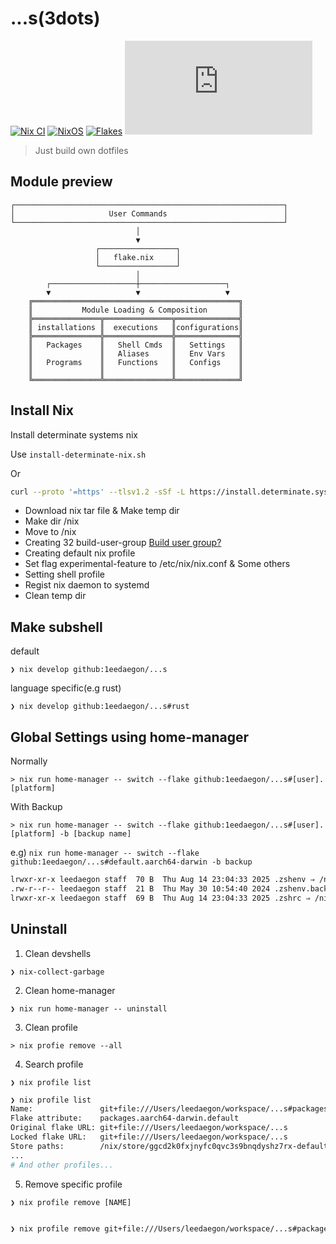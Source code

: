 # ...s(3dots)

[![Nix CI](https://github.com/1eedaegon/...s/actions/workflows/nix-ci.yml/badge.svg)](https://github.com/1eedaegon/...s/actions/workflows/nix-ci.yml)
[![NixOS](https://img.shields.io/badge/NixOS-24.05-blue.svg?logo=nixos)](https://nixos.org)
[![Flakes](https://img.shields.io/badge/Nix-Flakes-informational.svg?logo=nixos)](https://nixos.wiki/wiki/Flakes)
[![License](https://img.shields.io/github/license/1eedaegon/...s)](LICENSE)

> Just build own dotfiles

## Module preview
```
┌────────────────────────────────────────────────────────────┐
│                     User Commands                          │
└────────────────────────────────────────────────────────────┘
                            │
                            ▼
                   ┌─────────────────┐
                   │   flake.nix     │
                   └─────────────────┘
                            │
        ┌───────────────────┼───────────────────┐
        ▼                   ▼                   ▼
    ╔══════════════════════════════════════════════╗
    ║           Module Loading & Composition       ║
    ╠═══════════════╦═══════════════╦══════════════╣
    ║ installations ║  executions   ║configurations║
    ╠═══════════════╬═══════════════╬══════════════╣
    ║   Packages    ║   Shell Cmds  ║   Settings   ║
    ║               ║   Aliases     ║   Env Vars   ║
    ║   Programs    ║   Functions   ║   Configs    ║
    ║               ║               ║              ║
    ╚═══════════════╩═══════════════╩══════════════╝
```


## Install Nix

Install determinate systems nix

Use `install-determinate-nix.sh`

Or

```bash
curl --proto '=https' --tlsv1.2 -sSf -L https://install.determinate.systems/nix | sh -s -- install
```

- Download nix tar file & Make temp dir
- Make dir /nix
- Move to /nix
- Creating 32 build-user-group [Build user group?](https://nixos.org/manual/nix/stable/installation/multi-user#setting-up-the-build-users)
- Creating default nix profile
- Set flag experimental-feature to /etc/nix/nix.conf & Some others
- Setting shell profile
- Regist nix daemon to systemd
- Clean temp dir

## Make subshell

default

`❯ nix develop github:1eedaegon/...s`

language specific(e.g rust)

`❯ nix develop github:1eedaegon/...s#rust`

## Global Settings using home-manager

Normally

`> nix run home-manager -- switch --flake github:1eedaegon/...s#[user].[platform]`

With Backup

`> nix run home-manager -- switch --flake github:1eedaegon/...s#[user].[platform] -b [backup name]`

e.g) `nix run home-manager -- switch --flake github:1eedaegon/...s#default.aarch64-darwin -b backup`
```bash
lrwxr-xr-x leedaegon staff  70 B  Thu Aug 14 23:04:33 2025 .zshenv ⇒ /nix/store/zpmjydbkq6p6hrz35380nlirs19kn0fl-home-manager-files/.zshenv
.rw-r--r-- leedaegon staff  21 B  Thu May 30 10:54:40 2024 .zshenv.backup
lrwxr-xr-x leedaegon staff  69 B  Thu Aug 14 23:04:33 2025 .zshrc ⇒ /nix/store/zpmjydbkq6p6hrz35380nlirs19kn0fl-home-manager-files/.zshrc
```


## Uninstall

1. Clean devshells

`❯ nix-collect-garbage`

2. Clean home-manager

`❯ nix run home-manager -- uninstall`

3. Clean profile

`> nix profie remove --all`

4. Search profile

`❯ nix profile list`

```bash
❯ nix profile list
Name:               git+file:///Users/leedaegon/workspace/...s#packages.aarch64-darwin.default
Flake attribute:    packages.aarch64-darwin.default
Original flake URL: git+file:///Users/leedaegon/workspace/...s
Locked flake URL:   git+file:///Users/leedaegon/workspace/...s
Store paths:        /nix/store/ggcd2k0fxjnyfc0qvc3s9bnqdyshz7rx-default
...
# And other profiles...
```

5. Remove specific profile

`❯ nix profile remove [NAME]`

```bash

❯ nix profile remove git+file:///Users/leedaegon/workspace/...s#packages.aarch64-darwin.default

```

